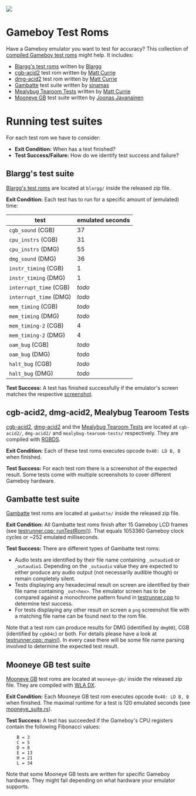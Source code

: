 ![](https://github.com/c-sp/gameboy-test-roms/workflows/build%20and%20release/badge.svg)



# Gameboy Test Roms

Have a Gameboy emulator you want to test for accuracy?
This collection of
[compiled Gameboy test roms](https://github.com/c-sp/gameboy-test-roms/releases)
might help.
It includes:

* [Blargg's test roms](https://github.com/retrio/gb-test-roms)
  written by
  [Blargg](http://blargg.8bitalley.com)
* [cgb-acid2](https://github.com/mattcurrie/cgb-acid2)
  test rom written by
  [Matt Currie](https://github.com/mattcurrie)
* [dmg-acid2](https://github.com/mattcurrie/dmg-acid2)
  test rom written by
  [Matt Currie](https://github.com/mattcurrie)
* [Gambatte](https://github.com/sinamas/gambatte)
  test suite written by
  [sinamas](https://github.com/sinamas)
* [Mealybug Tearoom Tests](https://github.com/mattcurrie/mealybug-tearoom-tests)
  written by
  [Matt Currie](https://github.com/mattcurrie)
* [Mooneye GB](https://github.com/Gekkio/mooneye-gb)
  test suite written by
  [Joonas Javanainen](https://github.com/Gekkio)



# Running test suites

For each test rom we have to consider:

* **Exit Condition:**
  When has a test finished?
* **Test Success/Failure:**
  How do we identify test success and failure?



## Blargg's test suite

[Blargg's test roms](https://github.com/retrio/gb-test-roms)
are located at `blargg/` inside the released zip file.

**Exit Condition:**
Each test has to run for a specific amount of (emulated) time:

| test | emulated seconds |
|---|---|
| `cgb_sound` (CGB) | 37 |
| `cpu_instrs` (CGB) | 31 |
| `cpu_instrs` (DMG) | 55 |
| `dmg_sound` (DMG) | 36 |
| `instr_timing` (CGB) | 1 |
| `instr_timing` (DMG) | 1 |
| `interrupt_time` (CGB) | *todo* |
| `interrupt_time` (DMG) | *todo* |
| `mem_timing` (CGB) | *todo* |
| `mem_timing` (DMG) | *todo* |
| `mem_timing-2` (CGB) | 4 |
| `mem_timing-2` (DMG) | 4 |
| `oam_bug` (CGB) | *todo* |
| `oam_bug` (DMG) | *todo* |
| `halt_bug` (CGB) | *todo* |
| `halt_bug` (DMG) | *todo* |

**Test Success:**
A test has finished successfully if the emulator's screen matches the
respective [screenshot](src/blargg-expected).



## cgb-acid2, dmg-acid2, Mealybug Tearoom Tests

[cgb-acid2](https://github.com/mattcurrie/cgb-acid2),
[dmg-acid2](https://github.com/mattcurrie/dmg-acid2) and the
[Mealybug Tearoom Tests](https://github.com/mattcurrie/mealybug-tearoom-tests)
are located at `cgb-acid2/`, `dmg-acid2/` and `mealybug-tearoom-tests/`
respectively.
They are compiled with [RGBDS](https://github.com/rednex/rgbds).

**Exit Condition:**
Each of these test roms executes opcode `0x40: LD B, B` when finished.

**Test Success:**
For each test rom there is a screenshot of the expected result.
Some tests come with multiple screenshots to cover different Gameboy hardware. 



## Gambatte test suite

[Gambatte](https://github.com/sinamas/gambatte)
test roms are located at `gambatte/` inside the released zip file.

**Exit Condition:**
All Gambatte test roms finish after 15 Gameboy LCD frames (see
[testrunner.cpp: runTestRom()](https://github.com/sinamas/gambatte/blob/master/test/testrunner.cpp)).
That equals 1053360 Gameboy clock cycles or ~252 emulated milliseconds.

**Test Success:**
There are different types of Gambatte test roms:

* Audio tests are identified by their file name containing `_outaudio0` or
  `_outaudio1`.
  Depending on the `_outaudio` value they are expected to either produce any
  audio output (not necessarily audible though) or remain completely silent.
* Tests displaying any hexadecimal result on screen are identified by their
  file name containing `_out<hex>`.
  The emulator screen has to be compared against a monochrome pattern found in
  [testrunner.cpp](https://github.com/sinamas/gambatte/blob/master/test/testrunner.cpp)
  to determine test success.
* For tests displaying any other result on screen a `png` screenshot file
  with a matching file name can be found next to the rom file.

Note that a test rom can produce results for DMG (identified by `dmg08`),
CGB (identified by `cgb04c`) or both.
For details please have a look at
[testrunner.cpp: main()](https://github.com/sinamas/gambatte/blob/master/test/testrunner.cpp).
In every case there will be some file name parsing involved to determine the
expected test result.



## Mooneye GB test suite

[Mooneye GB](https://github.com/Gekkio/mooneye-gb)
test roms are located at `mooneye-gb/` inside the released zip file.
They are compiled with [WLA DX](https://github.com/vhelin/wla-dx).

**Exit Condition:**
Each Mooneye GB test rom executes opcode `0x40: LD B, B` when finished.
The maximal runtime for a test is 120 emulated seconds (see
[mooneye_suite.rs](https://github.com/Gekkio/mooneye-gb/blob/master/core/tests/mooneye_suite.rs)).

**Test Success:**
A test has succeeded if the Gameboy's CPU registers contain the following
Fibonacci values:
```
    B = 3
    C = 5
    D = 8
    E = 13
    H = 21
    L = 34
```
Note that some Mooneye GB tests are written for specific Gameboy hardware.
They might fail depending on what hardware your emulator supports.
